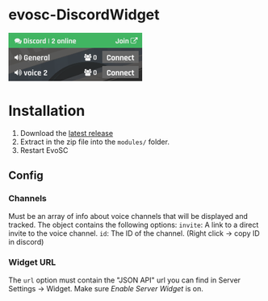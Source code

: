# evosc-DiscordWidget

![](img/screenshot.png)

# Installation

1. Download the [latest release](https://github.com/snixtho/evosc-DiscordWidget/releases/latest/download/DiscordWidget.zip)
2. Extract in the zip file into the `modules/` folder.
3. Restart EvoSC

## Config

### Channels
Must be an array of info about voice channels that will be displayed and tracked. The object contains the following options:
`invite`: A link to a direct invite to the voice channel.
`id`: The ID of the channel. (Right click -> copy ID in discord)

### Widget URL
The `url` option must contain the "JSON API" url you can find in Server Settings -> Widget. Make sure *Enable Server Widget* is on.
